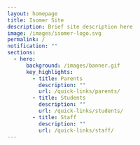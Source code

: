 ```yaml
---
layout: homepage
title: Isomer Site
description: Brief site description here
image: /images/isomer-logo.svg
permalink: /
notification: ""
sections:
  - hero:
      background: /images/banner.gif
      key_highlights:
        - title: Parents
          description: ""
          url: /quick-links/parents/
        - title: Students
          description: ""
          url: /quick-links/students/
        - title: Staff
          description: ""
          url: /quick-links/staff/
---
```

